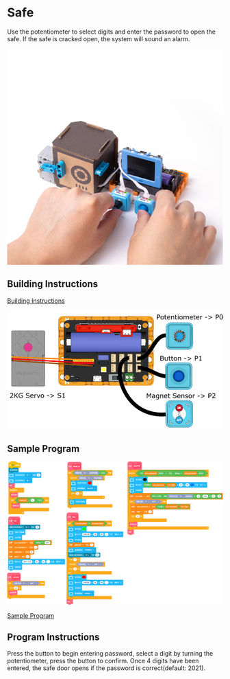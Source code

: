 # Safe

Use the potentiometer to select digits and enter the password to open the safe. If the safe is cracked open, the system will sound an alarm.

![](../images/safe.jpg)

## Building Instructions

[Building Instructions](www.google.com)

![](../images/safe_wire.png)

## Sample Program

![](../images/safe_code.png)

[Sample Program](www.google.com)

## Program Instructions

Press the button to begin entering password, select a digit by turning the potentiometer, press the button to confirm.
Once 4 digits have been entered, the safe door opens if the password is correct(default: 2021).
